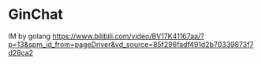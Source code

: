 # GinChat
IM by golang
https://www.bilibili.com/video/BV17K41167aa/?p=13&spm_id_from=pageDriver&vd_source=85f296fadf491d2b70339873f7d28ca2
